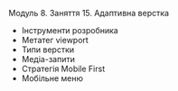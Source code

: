 Модуль 8. Заняття 15. Адаптивна верстка

- Інструменти розробника
- Метатег viewport
- Типи верстки
- Медіа-запити
- Стратегія Mobile First
- Мобільне меню
